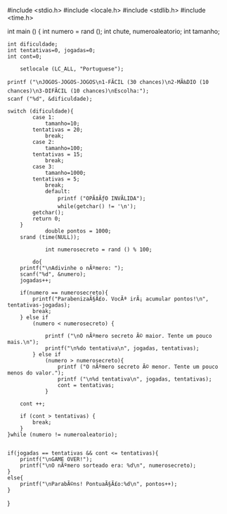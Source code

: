 #include <stdio.h>
#include <locale.h>
#include <stdlib.h>
#include <time.h>

int main ()
{
	int numero = rand ();
	int chute, numeroaleatorio;
	int tamanho;
	
	int dificuldade;
	int tentativas=0, jogadas=0;
	int cont=0;
	
		setlocale (LC_ALL, "Portuguese");
	
	printf ("\nJOGOS-JOGOS-JOGOS\n1-FÃCIL (30 chances)\n2-MÃ‰DIO (10 chances)\n3-DIFÃCIL (10 chances)\nEscolha:");
	scanf ("%d", &dificuldade);
	
	switch (dificuldade){
			case 1:
				tamanho=10;
			tentativas = 20;
				break;
			case 2:
				tamanho=100;
			tentativas = 15;
				break;
			case 3:
				tamanho=1000;	
			tentativas = 5;
				break;
				default:
					printf ("OPÃ‡ÃƒO INVÃLIDA");
					while(getchar() != '\n');
            getchar();
            return 0;
		}
				double pontos = 1000;
		srand (time(NULL));
		
				int numerosecreto = rand () % 100;
				
			do{
		printf("\nAdivinhe o nÃºmero: ");
		scanf("%d", &numero);
		jogadas++;
		
		if(numero == numerosecreto){
			printf("ParabenizaÃ§Ã£o. VocÃª irÃ¡ acumular pontos!\n", tentativas-jogadas);
			break;
		} else if
			(numero < numerosecreto) {
				
				printf ("\nO nÃºmero secreto Ã© maior. Tente um pouco mais.\n");
				printf("\n%do tentativa\n", jogadas, tentativas);
			} else if
				(numero > numerosecreto){
					printf ("O nÃºmero secreto Ã© menor. Tente um pouco menos do valor.");
					printf ("\n%d tentativa\n", jogadas, tentativas);
					cont = tentativas; 
				}	
			
		cont ++;
		
		if (cont > tentativas) {
			break;
		}
	}while (numero != numeroaleatorio);
	
	
	if(jogadas == tentativas && cont <= tentativas){
        printf("\nGAME OVER!");
      	printf("\nO nÃºmero sorteado era: %d\n", numerosecreto);
    }
    else{
        printf("\nParabÃ©ns! PontuaÃ§Ã£o:%d\n", pontos++);
    }
}


			



